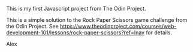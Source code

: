 This is my first Javascript project from The Odin Project.

This is a simple solution to the Rock Paper Scissors game challenge from the Odin Project. See https://www.theodinproject.com/courses/web-development-101/lessons/rock-paper-scissors?ref=lnav for details.

Alex

